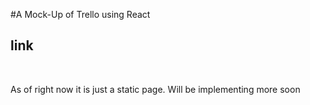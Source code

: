#A Mock-Up of Trello using React
## link
<br>
<p>As of right now it is just a static page. Will be implementing more soon</p>